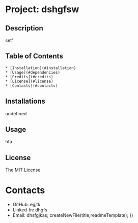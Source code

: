 # Project: dshgfsw

  ## Description
  set'
  
  ## Table of Contents
    * [Installation](#installation)
    * [Usage](#dependencies)
    * [Credits](#credits)
    * [License](#license)
    * [Contasts](#contacts)
  
  ## Installations
  undefined
  
  ## Usage
  hfa

  ## License
  The MIT License
  
  # Contacts
  * GitHub: egjtk
  * Linked-In: dhgfs
  * Email: dhsfgjkas;
  createNewFile(title,readmeTemplate);
  })